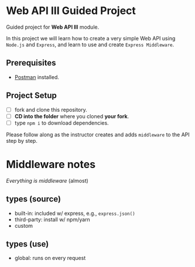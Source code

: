 # Web API III Guided Project

Guided project for **Web API III** module.

In this project we will learn how to create a very simple Web API using `Node.js` and `Express`, and learn to use and create `Express Middleware`.

## Prerequisites

- [Postman](https://www.getpostman.com/downloads/) installed.

## Project Setup

- [ ] fork and clone this repository.
- [ ] **CD into the folder** where you cloned **your fork**.
- [ ] type `npm i` to download dependencies.

Please follow along as the instructor creates and adds `middleware` to the API step by step.

# Middleware notes

*Everything is middleware*
(almost)

## types (source)

- built-in: included w/ express, e.g., `express.json()`
- third-party: install w/ npm/yarn
- custom

## types (use)

- global: runs on every request